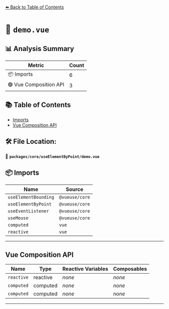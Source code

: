 [⬅️ Back to Table of Contents](../../../index.md)

# 📄 `demo.vue`

## 📊 Analysis Summary

| Metric | Count |
|--------|-------|
| 📦 Imports | 6 |
| 🟢 Vue Composition API | 3 |

## 📚 Table of Contents

- [Imports](#imports)
- [Vue Composition API](#vue-composition-api)

## 🛠️ File Location:
📂 **`packages/core/useElementByPoint/demo.vue`**

## 📦 Imports

| Name | Source |
|------|--------|
| `useElementBounding` | `@vueuse/core` |
| `useElementByPoint` | `@vueuse/core` |
| `useEventListener` | `@vueuse/core` |
| `useMouse` | `@vueuse/core` |
| `computed` | `vue` |
| `reactive` | `vue` |


---

## Vue Composition API

| Name | Type | Reactive Variables | Composables |
|------|------|-------------------|-------------|
| `reactive` | reactive | *none* | *none* |
| `computed` | computed | *none* | *none* |
| `computed` | computed | *none* | *none* |


---
